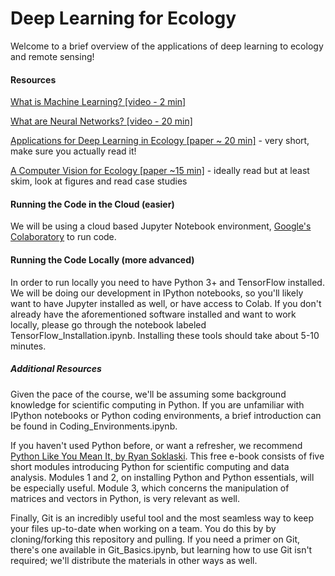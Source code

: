 # Deep Learning for Ecology

Welcome to a brief overview of the applications of deep learning to ecology and remote sensing!

#### Resources
[What is Machine Learning? [video - 2 min]](https://www.youtube.com/watch?v=f_uwKZIAeM0)

[What are Neural Networks? [video - 20 min]](https://www.youtube.com/watch?v=aircAruvnKk)

[Applications for Deep Learning in Ecology [paper ~ 20 min]](https://www.biorxiv.org/content/biorxiv/early/2018/05/30/334854.full.pdf) - very short, make sure you actually read it!

[A Computer Vision for Ecology [paper ~15 min]](https://besjournals.onlinelibrary.wiley.com/doi/pdf/10.1111/1365-2656.12780
) - ideally read but at least skim, look at figures and read case studies

#### Running the Code in the Cloud (easier)
We will be using a cloud based Jupyter Notebook environment, [Google's Colaboratory](https://research.google.com/colaboratory/unregistered.html) to run code. 

#### Running the Code Locally (more advanced)
In order to run locally you need to have Python 3+ and TensorFlow installed. We will be doing our development in IPython notebooks, so you'll likely want to have Jupyter installed as well, or have access to Colab. If you don't already have the aforementioned software installed and want to work locally, please go through the notebook labeled TensorFlow_Installation.ipynb. Installing these tools should take about 5-10 minutes.

##### Additional Resources
Given the pace of the course, we'll be assuming some background knowledge for scientific computing in Python. If you are unfamiliar with IPython notebooks or Python coding environments, a brief introduction can be found in Coding_Environments.ipynb.

If you haven't used Python before, or want a refresher, we recommend [Python Like You Mean It, by Ryan Soklaski](https://www.pythonlikeyoumeanit.com/). This free e-book consists of five short modules introducing Python for scientific computing and data analysis. Modules 1 and 2, on installing Python and Python essentials, will be especially useful. Module 3, which concerns the manipulation of matrices and vectors in Python, is very relevant as well.

Finally, Git is an incredibly useful tool and the most seamless way to keep your files up-to-date when working on a team. You do this by by cloning/forking this repository and pulling. If you need a primer on Git, there's one available in Git_Basics.ipynb, but learning how to use Git isn't required; we'll distribute the materials in other ways as well.
